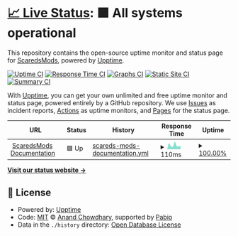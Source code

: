 # [📈 Live Status](https://ScaredsMods.github.io/status): <!--live status--> **🟩 All systems operational**

This repository contains the open-source uptime monitor and status page for [ScaredsMods](https://ScaredsMods.github.io/status), powered by [Upptime](https://github.com/upptime/upptime).

[![Uptime CI](https://github.com/ScaredsMods/status/workflows/Uptime%20CI/badge.svg)](https://github.com/ScaredsMods/status/actions?query=workflow%3A%22Uptime+CI%22)
[![Response Time CI](https://github.com/ScaredsMods/status/workflows/Response%20Time%20CI/badge.svg)](https://github.com/ScaredsMods/status/actions?query=workflow%3A%22Response+Time+CI%22)
[![Graphs CI](https://github.com/ScaredsMods/status/workflows/Graphs%20CI/badge.svg)](https://github.com/ScaredsMods/status/actions?query=workflow%3A%22Graphs+CI%22)
[![Static Site CI](https://github.com/ScaredsMods/status/workflows/Static%20Site%20CI/badge.svg)](https://github.com/ScaredsMods/status/actions?query=workflow%3A%22Static+Site+CI%22)
[![Summary CI](https://github.com/ScaredsMods/status/workflows/Summary%20CI/badge.svg)](https://github.com/ScaredsMods/status/actions?query=workflow%3A%22Summary+CI%22)

With [Upptime](https://upptime.js.org), you can get your own unlimited and free uptime monitor and status page, powered entirely by a GitHub repository. We use [Issues](https://github.com/ScaredsMods/status/issues) as incident reports, [Actions](https://github.com/ScaredsMods/status/actions) as uptime monitors, and [Pages](https://ScaredsMods.github.io/status) for the status page.

<!--start: status pages-->
<!-- This summary is generated by Upptime (https://github.com/upptime/upptime) -->
<!-- Do not edit this manually, your changes will be overwritten -->
<!-- prettier-ignore -->
| URL | Status | History | Response Time | Uptime |
| --- | ------ | ------- | ------------- | ------ |
| <img alt="" src="https://icons.duckduckgo.com/ip3/scaredsmods.github.io.ico" height="13"> [ScaredsMods Documentation](https://scaredsmods.github.io/documentation/) | 🟩 Up | [scareds-mods-documentation.yml](https://github.com/ScaredsMods/status/commits/HEAD/history/scareds-mods-documentation.yml) | <details><summary><img alt="Response time graph" src="./graphs/scareds-mods-documentation/response-time-week.png" height="20"> 110ms</summary><br><a href="https://ScaredsMods.github.io/status/history/scareds-mods-documentation"><img alt="Response time 120" src="https://img.shields.io/endpoint?url=https%3A%2F%2Fraw.githubusercontent.com%2FScaredsMods%2Fstatus%2FHEAD%2Fapi%2Fscareds-mods-documentation%2Fresponse-time.json"></a><br><a href="https://ScaredsMods.github.io/status/history/scareds-mods-documentation"><img alt="24-hour response time 89" src="https://img.shields.io/endpoint?url=https%3A%2F%2Fraw.githubusercontent.com%2FScaredsMods%2Fstatus%2FHEAD%2Fapi%2Fscareds-mods-documentation%2Fresponse-time-day.json"></a><br><a href="https://ScaredsMods.github.io/status/history/scareds-mods-documentation"><img alt="7-day response time 110" src="https://img.shields.io/endpoint?url=https%3A%2F%2Fraw.githubusercontent.com%2FScaredsMods%2Fstatus%2FHEAD%2Fapi%2Fscareds-mods-documentation%2Fresponse-time-week.json"></a><br><a href="https://ScaredsMods.github.io/status/history/scareds-mods-documentation"><img alt="30-day response time 127" src="https://img.shields.io/endpoint?url=https%3A%2F%2Fraw.githubusercontent.com%2FScaredsMods%2Fstatus%2FHEAD%2Fapi%2Fscareds-mods-documentation%2Fresponse-time-month.json"></a><br><a href="https://ScaredsMods.github.io/status/history/scareds-mods-documentation"><img alt="1-year response time 120" src="https://img.shields.io/endpoint?url=https%3A%2F%2Fraw.githubusercontent.com%2FScaredsMods%2Fstatus%2FHEAD%2Fapi%2Fscareds-mods-documentation%2Fresponse-time-year.json"></a></details> | <details><summary><a href="https://ScaredsMods.github.io/status/history/scareds-mods-documentation">100.00%</a></summary><a href="https://ScaredsMods.github.io/status/history/scareds-mods-documentation"><img alt="All-time uptime 100.00%" src="https://img.shields.io/endpoint?url=https%3A%2F%2Fraw.githubusercontent.com%2FScaredsMods%2Fstatus%2FHEAD%2Fapi%2Fscareds-mods-documentation%2Fuptime.json"></a><br><a href="https://ScaredsMods.github.io/status/history/scareds-mods-documentation"><img alt="24-hour uptime 100.00%" src="https://img.shields.io/endpoint?url=https%3A%2F%2Fraw.githubusercontent.com%2FScaredsMods%2Fstatus%2FHEAD%2Fapi%2Fscareds-mods-documentation%2Fuptime-day.json"></a><br><a href="https://ScaredsMods.github.io/status/history/scareds-mods-documentation"><img alt="7-day uptime 100.00%" src="https://img.shields.io/endpoint?url=https%3A%2F%2Fraw.githubusercontent.com%2FScaredsMods%2Fstatus%2FHEAD%2Fapi%2Fscareds-mods-documentation%2Fuptime-week.json"></a><br><a href="https://ScaredsMods.github.io/status/history/scareds-mods-documentation"><img alt="30-day uptime 100.00%" src="https://img.shields.io/endpoint?url=https%3A%2F%2Fraw.githubusercontent.com%2FScaredsMods%2Fstatus%2FHEAD%2Fapi%2Fscareds-mods-documentation%2Fuptime-month.json"></a><br><a href="https://ScaredsMods.github.io/status/history/scareds-mods-documentation"><img alt="1-year uptime 100.00%" src="https://img.shields.io/endpoint?url=https%3A%2F%2Fraw.githubusercontent.com%2FScaredsMods%2Fstatus%2FHEAD%2Fapi%2Fscareds-mods-documentation%2Fuptime-year.json"></a></details>

<!--end: status pages-->

[**Visit our status website →**](https://ScaredsMods.github.io/status)

## 📄 License

- Powered by: [Upptime](https://github.com/upptime/upptime)
- Code: [MIT](./LICENSE) © [Anand Chowdhary](https://anandchowdhary.com), supported by [Pabio](https://pabio.com)
- Data in the `./history` directory: [Open Database License](https://opendatacommons.org/licenses/odbl/1-0/)
